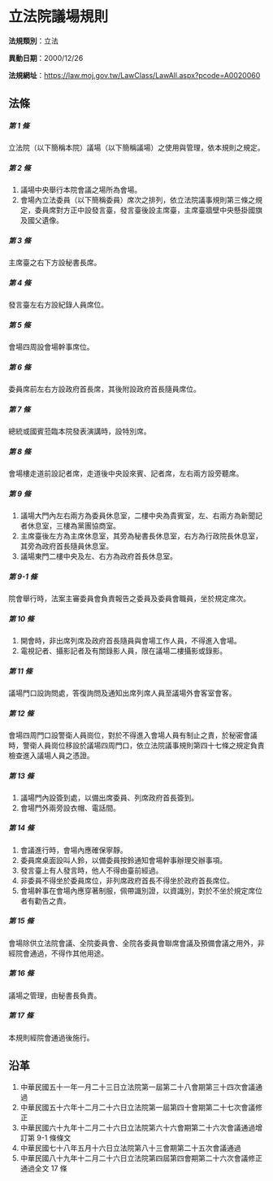 # 立法院議場規則



**法規類別**：立法

**異動日期**：2000/12/26  

**法規網址**：https://law.moj.gov.tw/LawClass/LawAll.aspx?pcode=A0020060



## 法條
##### 第 1 條
立法院（以下簡稱本院）議場（以下簡稱議場）之使用與管理，依本規則之規定。

##### 第 2 條
1. 議場中央舉行本院會議之場所為會場。
1. 會場內立法委員（以下簡稱委員）席次之排列，依立法院議事規則第三條之規定，委員席對方正中設發言臺，發言臺後設主席臺，主席臺牆壁中央懸掛國旗及國父遺像。

##### 第 3 條
主席臺之右下方設秘書長席。

##### 第 4 條
發言臺左右方設紀錄人員席位。

##### 第 5 條
會場四周設會場幹事席位。

##### 第 6 條
委員席前左右方設政府首長席，其後附設政府首長隨員席位。

##### 第 7 條
總統或國賓蒞臨本院發表演講時，設特別席。

##### 第 8 條
會場樓走道前設記者席，走道後中央設來賓、記者席，左右兩方設旁聽席。

##### 第 9 條
1. 議場大門內左右兩方為委員休息室，二樓中央為貴賓室，左、右兩方為新聞記者休息室，三樓為黨團協商室。
1. 主席臺後左方為主席休息室，其旁為秘書長休息室，右方為行政院長休息室，其旁為政府首長隨員休息室。
1. 議場東門二樓中央及左、右方為政府首長休息室。

##### 第 9-1 條
院會舉行時，法案主審委員會負責報告之委員及委員會職員，坐於規定席次。

##### 第 10 條
1. 開會時，非出席列席及政府首長隨員與會場工作人員，不得進入會場。
1. 電視記者、攝影記者及有關錄影人員，限在議場二樓攝影或錄影。

##### 第 11 條
議場門口設詢問處，答復詢問及通知出席列席人員至議場外會客室會客。

##### 第 12 條
會場四周門口設警衛人員崗位，對於不得進入會場人員有制止之責，於秘密會議時，警衛人員崗位移設於議場四周門口，依立法院議事規則第四十七條之規定負責檢查進入議場人員之憑證。

##### 第 13 條
1. 議場門內設簽到處，以備出席委員、列席政府首長簽到。
1. 會場門外兩旁設衣帽、電話間。

##### 第 14 條
1. 會議進行時，會場內應確保寧靜。
1. 委員席桌面設叫人鈴，以備委員按鈴通知會場幹事辦理交辦事項。
1. 發言臺上有人發言時，他人不得由臺前經過。
1. 非委員不得坐於委員席位，非列席政府首長不得坐於政府首長席位。
1. 會場幹事在會場內應穿著制服，佩帶識別證，以資識別，對於不坐於規定席位者有勸告之責。

##### 第 15 條
會場除供立法院會議、全院委員會、全院各委員會聯席會議及預備會議之用外，非經院會通過，不得作其他用途。

##### 第 16 條
議場之管理，由秘書長負責。

##### 第 17 條
本規則經院會通過後施行。

## 沿革
1. 中華民國五十一年一月二十三日立法院第一屆第二十八會期第三十四次會議通過
1. 中華民國五十六年十二月二十六日立法院第一屆第四十會期第二十七次會議修正
1. 中華民國六十九年十二月二十六日立法院第六十六會期第二十六次會議通過增訂第 9-1  條條文
1. 中華民國七十八年五月十六日立法院第八十三會期第二十五次會議通過
1. 中華民國八十九年十二月二十六日立法院第四屆第四會期第二十六次會議修正通過全文 17 條
